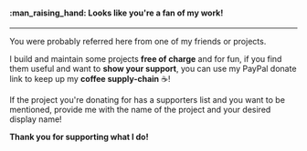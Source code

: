 #### :man_raising_hand:  Looks like you're a fan of my work!
---
You were probably referred here from one of my friends or projects.  

I build and maintain some projects **free of charge** and for fun, if you find them useful
and want to **show your support**, you can use my PayPal donate link to keep up my **coffee supply-chain** :coffee:!

If the project you're donating for has a supporters list and you want to be mentioned, provide me with the name of the project
and your desired display name!

**Thank you for supporting what I do!**

